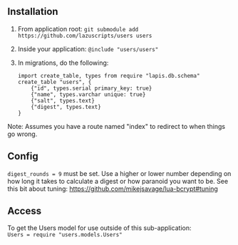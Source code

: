 ## Installation

1. From application root: `git submodule add https://github.com/lazuscripts/users users`

2. Inside your application: `@include "users/users"`

3. In migrations, do the following:
   ```moonscript
   import create_table, types from require "lapis.db.schema"
   create_table "users", {
       {"id", types.serial primary_key: true}
       {"name", types.varchar unique: true}
       {"salt", types.text}
       {"digest", types.text}
   }
   ```

Note: Assumes you have a route named "index" to redirect to when things go
wrong.

## Config

`digest_rounds = 9` must be set. Use a higher or lower number depending on how
long it takes to calculate a digest or how paranoid you want to be. See this bit
about tuning: https://github.com/mikejsavage/lua-bcrypt#tuning

## Access

To get the Users model for use outside of this sub-application:<br>
`Users = require "users.models.Users"`
